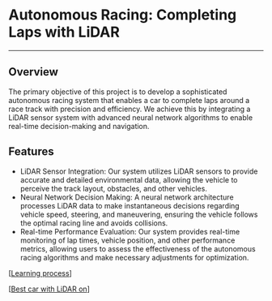 # Autonomous Racing: Completing Laps with LiDAR

---

## Overview

The primary objective of this project is to develop a sophisticated autonomous racing system that enables a car to complete laps around a race track with precision and efficiency. We achieve this by integrating a LiDAR sensor system with advanced neural network algorithms to enable real-time decision-making and navigation.
 
## Features
* LiDAR Sensor Integration: Our system utilizes LiDAR sensors to provide accurate and detailed environmental data, allowing the vehicle to perceive the track layout, obstacles, and other vehicles.
* Neural Network Decision Making: A neural network architecture processes LiDAR data to make instantaneous decisions regarding vehicle speed, steering, and maneuvering, ensuring the vehicle follows the optimal racing line and avoids collisions.
* Real-time Performance Evaluation: Our system provides real-time monitoring of lap times, vehicle position, and other performance metrics, allowing users to assess the effectiveness of the autonomous racing algorithms and make necessary adjustments for optimization.

[[Learning process](https://drive.google.com/file/d/1LM4swQw5MVwdM_OmyDwrS0ZMYzKrh5ZO/view?usp=sharing)]

[[Best car with LiDAR on](https://drive.google.com/file/d/1I3fvv5NgbNeY34BsLonrbTZNmd56p1kM/view?usp=sharing)]